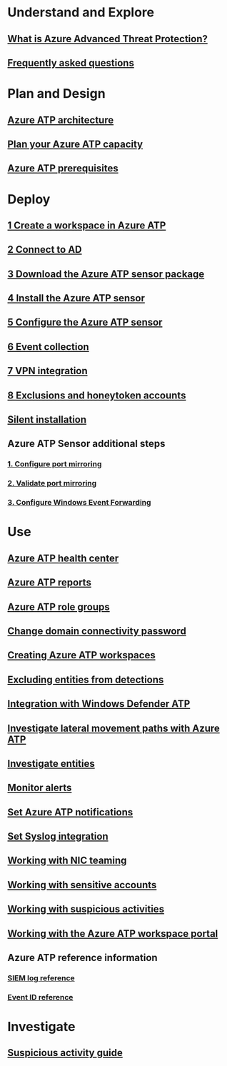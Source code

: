 # Understand and Explore
## [What is Azure Advanced Threat Protection?](what-is-atp.md)
## [Frequently asked questions](atp-technical-faq.md)
# Plan and Design
## [Azure ATP architecture](atp-architecture.md)
## [Plan your Azure ATP capacity](atp-capacity-planning.md)
## [Azure ATP prerequisites](atp-prerequisites.md)
# Deploy
## [1 Create a workspace in Azure ATP](install-atp-step1.md)
## [2 Connect to AD](install-atp-step2.md)
## [3 Download the Azure ATP sensor package](install-atp-step3.md)
## [4 Install the Azure ATP sensor](install-atp-step4.md)
## [5 Configure the Azure ATP sensor](install-atp-step5.md)
## [6 Event collection](install-atp-step6.md)
## [7 VPN integration](vpn-integration-install-step.md)
## [8 Exclusions and honeytoken accounts](install-atp-step7.md)
## [Silent installation](ATP-silent-installation.md)
## Azure ATP Sensor additional steps
### [1. Configure port mirroring](configure-port-mirroring.md)
### [2. Validate port mirroring](validate-port-mirroring.md)
### [3. Configure Windows Event Forwarding](configure-event-collection.md)
# Use
## [Azure ATP health center](atp-health-center.md)
## [Azure ATP reports](reports.md)
## [Azure ATP role groups](atp-role-groups.md)
## [Change domain connectivity password](modifying-atp-config-dcpassword.md)
## [Creating Azure ATP workspaces](atp-workspaces.md)
## [Excluding entities from detections](excluding-entities-from-detections.md)
## [Integration with Windows Defender ATP](integrate-wd-atp.md)
## [Investigate lateral movement paths with Azure ATP](use-case-lateral-movement-path.md)
## [Investigate entities](user-profiles.md)
## [Monitor alerts](monitoring-alerts.md)
## [Set Azure ATP notifications](setting-atp-alerts.md)
## [Set Syslog integration](setting-syslog-email-server-settings.md)
## [Working with NIC teaming](atp-teaming.md)
## [Working with sensitive accounts](tag-sensitive-accounts.md)
## [Working with suspicious activities](working-with-suspicious-activities.md)
## [Working with the Azure ATP workspace portal](working-with-atp-console.md)
## Azure ATP reference information
### [SIEM log reference](cef-format-sa.md)
### [Event ID reference](event-id-reference.md)
# Investigate
## [Suspicious activity guide](suspicious-activity-guide.md)